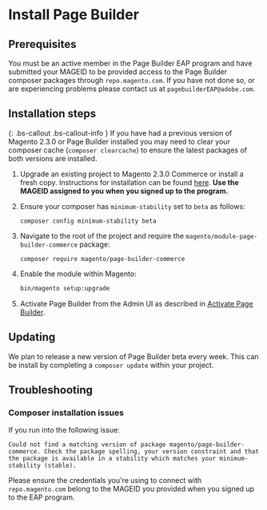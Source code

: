 # Install Page Builder

## Prerequisites

You must be an active member in the Page Builder EAP program and have submitted your MAGEID to be provided access to the Page Builder composer packages through `repo.magento.com`. If you have not done so, or are experiencing problems please contact us at `pagebuilderEAP@adobe.com`. 

## Installation steps

{: .bs-callout .bs-callout-info }
If you have had a previous version of Magento 2.3.0 or Page Builder installed you may need to clear your composer cache (`composer clearcache`) to ensure the latest packages of both versions are installed.

1. Upgrade an existing project to Magento 2.3.0 Commerce or install a fresh copy. Instructions for installation can be found [here](https://devdocs.magento.com/guides/v2.3/install-gde/bk-install-guide.html). **Use the MAGEID assigned to you when you signed up to the program.**

2. Ensure your composer has `minimum-stability` set to `beta` as follows:
    ```
    composer config minimum-stability beta
    ```

3. Navigate to the root of the project and require the `magento/module-page-builder-commerce` package:
    ```
    composer require magento/page-builder-commerce
    ```
    
4. Enable the module within Magento:
    ``` sh
    bin/magento setup:upgrade
    ```
    
5. Activate Page Builder from the Admin UI as described in [Activate Page Builder](activate-pagebuilder.md).

## Updating

We plan to release a new version of Page Builder beta every week.
This can be install by completing a `composer update` within your project.

## Troubleshooting

### Composer installation issues

If you run into the following issue:

```shell
Could not find a matching version of package magento/page-builder-commerce. Check the package spelling, your version constraint and that the package is available in a stability which matches your minimum-stability (stable).
```

Please ensure the credentials you're using to connect with `repo.magento.com` belong to the MAGEID you provided when you signed up to the EAP program.